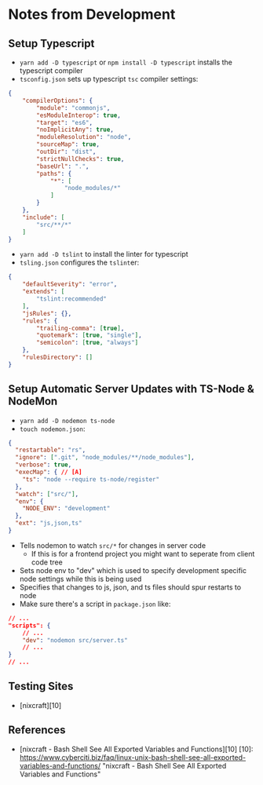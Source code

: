 Notes from Development
======================

Setup Typescript
----------------

- `yarn add -D typescript` or `npm install -D typescript` installs the typescript compiler
- `tsconfig.json` sets up typescript `tsc` compiler settings:
```json
{
    "compilerOptions": {
        "module": "commonjs",
        "esModuleInterop": true,
        "target": "es6",
        "noImplicitAny": true,
        "moduleResolution": "node",
        "sourceMap": true,
        "outDir": "dist",
        "strictNullChecks": true,
        "baseUrl": ".",
        "paths": {
            "*": [
                "node_modules/*"
            ]
        }
    },
    "include": [
        "src/**/*"
    ]
}
```
- `yarn add -D tslint` to install the linter for typescript
- `tsling.json` configures the `tslint`er:
```json
{
    "defaultSeverity": "error",
    "extends": [
        "tslint:recommended"
    ],
    "jsRules": {},
    "rules": {
        "trailing-comma": [true],
        "quotemark": [true, "single"],
        "semicolon": [true, "always"]
    },
    "rulesDirectory": []
}
```

Setup Automatic Server Updates with TS-Node & NodeMon
-----------------------------------------------------

- `yarn add -D nodemon ts-node`
- `touch nodemon.json`:
```json
{
  "restartable": "rs",
  "ignore": [".git", "node_modules/**/node_modules"],
  "verbose": true,
  "execMap": { // [A]
    "ts": "node --require ts-node/register"
  },
  "watch": ["src/"],
  "env": {
    "NODE_ENV": "development"
  },
  "ext": "js,json,ts"
}
```
- Tells nodemon to watch `src/*` for changes in server code
    - If this is for a frontend project you might want to seperate from client code tree
- Sets node env to "dev" which is used to specify development specific node settings while this is being used
- Specifies that changes to js, json, and ts files should spur restarts to node
- Make sure there's a script in `package.json` like:
```json
// ...
"scripts": {
    // ...
    "dev": "nodemon src/server.ts"
    // ...
}
// ...
```


Testing Sites
-------------

- [nixcraft][10] 

References
----------

- [nixcraft - Bash Shell See All Exported Variables and Functions][10]
[10]: https://www.cyberciti.biz/faq/linux-unix-bash-shell-see-all-exported-variables-and-functions/ "nixcraft - Bash Shell See All Exported Variables and Functions"